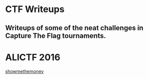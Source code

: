 # CTF Writeups
Writeups of some of the neat challenges in Capture The Flag tournaments.
---
# ALICTF 2016
[showmethemoney](alictf/showmethemoney)
